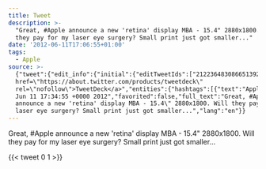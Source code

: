```yaml
---
title: Tweet
description: >-
  "Great, #Apple announce a new 'retina' display MBA - 15.4" 2880x1800. Will
  they pay for my laser eye surgery? Small print just got smaller..."
date: '2012-06-11T17:06:55+01:00'
tags:
  - Apple
source: >-
  {"tweet":{"edit_info":{"initial":{"editTweetIds":["212236483086651392"],"editableUntil":"2012-06-11T18:34:55.388Z","editsRemaining":"5","isEditEligible":true}},"retweeted":false,"source":"<a
  href=\"https://about.twitter.com/products/tweetdeck\"
  rel=\"nofollow\">TweetDeck</a>","entities":{"hashtags":[{"text":"Apple","indices":["7","13"]}],"symbols":[],"user_mentions":[],"urls":[]},"display_text_range":["0","140"],"favorite_count":"0","id_str":"212236483086651392","truncated":false,"retweet_count":"1","id":"212236483086651392","created_at":"Mon
  Jun 11 17:34:55 +0000 2012","favorited":false,"full_text":"Great, #Apple
  announce a new 'retina' display MBA - 15.4\" 2880x1800. Will they pay for my
  laser eye surgery? Small print just got smaller...","lang":"en"}}
---
```

Great, #Apple announce a new 'retina' display MBA - 15.4" 2880x1800. Will they pay for my laser eye surgery? Small print just got smaller...
    
{{< tweet 0 1 >}}
    
